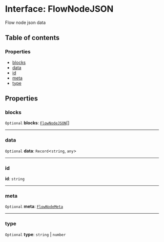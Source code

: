 # Interface: FlowNodeJSON

Flow node json data

## Table of contents

### Properties

* [blocks](/auto-docs/document/interfaces/FlowNodeJSON.md#blocks)
* [data](/auto-docs/document/interfaces/FlowNodeJSON.md#data)
* [id](/auto-docs/document/interfaces/FlowNodeJSON.md#id)
* [meta](/auto-docs/document/interfaces/FlowNodeJSON.md#meta)
* [type](/auto-docs/document/interfaces/FlowNodeJSON.md#type)

## Properties

### blocks

`Optional` **blocks**: [`FlowNodeJSON`](/auto-docs/document/interfaces/FlowNodeJSON.md)\[]

***

### data

`Optional` **data**: `Record`<`string`, `any`>

***

### id

**id**: `string`

***

### meta

`Optional` **meta**: [`FlowNodeMeta`](/auto-docs/document/interfaces/FlowNodeMeta.md)

***

### type

`Optional` **type**: `string` | `number`
